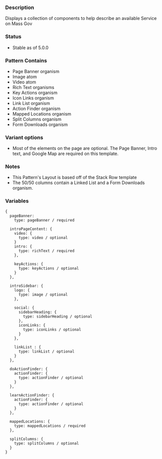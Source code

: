 ### Description
Displays a collection of components to help describe an available Service on Mass Gov

### Status
* Stable as of 5.0.0

### Pattern Contains
* Page Banner organism
* Image atom
* Video atom
* Rich Text organisms
* Key Actions organism
* Icon Links organism
* Link List organism
* Action Finder organism
* Mapped Locations organism
* Split Columns organism
* Form Downloads organism


### Variant options
* Most of the elements on the page are optional.  The Page Banner, Intro text, and Google Map are required on this template.


### Notes
* This Pattern's Layout is based off of the Stack Row template
* The 50/50 columns contain a Linked List and a Form Downloads organism.

### Variables
~~~
{
  pageBanner: 
    type: pageBanner / required

  introPageContent: {
    video: {
      type: video / optional
    }
    intro: {
      type: richText / required
    },

    keyActions: {
      type: keyActions / optional
    }
  },

  introSidebar: {
    logo: {
      type: image / optional
    },

    social: {
      sidebarHeading: {
        type: sidebarHeading / optional
      },
      iconLinks: {
        type: iconLinks / optional
      }
    },

    linkList : {
      type: linkList / optional
    }
  },

  doActionFinder: {
    actionFinder: {
      type: actionFinder / optional
    }
  },

  learnActionFinder: {
    actionFinder: {
      type: actionFinder / optional
    }
  },

  mappedLocations: {
    type: mappedLocations / required
  },

  splitColumns: {
    type: splitColumns / optional
  }
}
~~~
